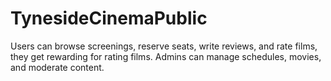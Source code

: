 # TynesideCinemaPublic
Users can browse screenings, reserve seats, write reviews, and rate films, they get rewarding for rating films. Admins can manage schedules, movies, and moderate content.
